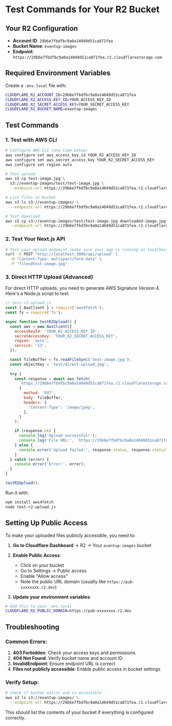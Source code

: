 # Test Commands for Your R2 Bucket

## Your R2 Configuration
- **Account ID**: `29b6e7fbdfbc9a0a14049d51ca871fea`
- **Bucket Name**: `eventup-images`
- **Endpoint**: `https://29b6e7fbdfbc9a0a14049d51ca871fea.r2.cloudflarestorage.com`

## Required Environment Variables

Create a `.env.local` file with:
```bash
CLOUDFLARE_R2_ACCOUNT_ID=29b6e7fbdfbc9a0a14049d51ca871fea
CLOUDFLARE_R2_ACCESS_KEY_ID=YOUR_ACCESS_KEY_ID
CLOUDFLARE_R2_SECRET_ACCESS_KEY=YOUR_SECRET_ACCESS_KEY
CLOUDFLARE_R2_BUCKET_NAME=eventup-images
```

## Test Commands

### 1. Test with AWS CLI

```bash
# Configure AWS CLI (one time setup)
aws configure set aws_access_key_id YOUR_R2_ACCESS_KEY_ID
aws configure set aws_secret_access_key YOUR_R2_SECRET_ACCESS_KEY
aws configure set region auto

# Test upload
aws s3 cp test-image.jpg \
  s3://eventup-images/test/test-image.jpg \
  --endpoint-url https://29b6e7fbdfbc9a0a14049d51ca871fea.r2.cloudflarestorage.com

# List files in bucket
aws s3 ls s3://eventup-images/ \
  --endpoint-url https://29b6e7fbdfbc9a0a14049d51ca871fea.r2.cloudflarestorage.com

# Test download
aws s3 cp s3://eventup-images/test/test-image.jpg downloaded-image.jpg \
  --endpoint-url https://29b6e7fbdfbc9a0a14049d51ca871fea.r2.cloudflarestorage.com
```

### 2. Test Your Next.js API

```bash
# Test your upload endpoint (make sure your app is running on localhost:3000)
curl -X POST "http://localhost:3000/api/upload" \
  -H "Content-Type: multipart/form-data" \
  -F "file=@test-image.jpg"
```

### 3. Direct HTTP Upload (Advanced)

For direct HTTP uploads, you need to generate AWS Signature Version 4. Here's a Node.js script to test:

```javascript
// test-r2-upload.js
const { AwsClient } = require('aws4fetch');
const fs = require('fs');

async function testR2Upload() {
  const aws = new AwsClient({
    accessKeyId: 'YOUR_R2_ACCESS_KEY_ID',
    secretAccessKey: 'YOUR_R2_SECRET_ACCESS_KEY',
    region: 'auto',
    service: 's3',
  });

  const fileBuffer = fs.readFileSync('test-image.jpg');
  const objectKey = 'test/direct-upload.jpg';
  
  try {
    const response = await aws.fetch(
      `https://29b6e7fbdfbc9a0a14049d51ca871fea.r2.cloudflarestorage.com/eventup-images/${objectKey}`,
      {
        method: 'PUT',
        body: fileBuffer,
        headers: {
          'Content-Type': 'image/jpeg',
        },
      }
    );

    if (response.ok) {
      console.log('Upload successful!');
      console.log('File URL:', `https://29b6e7fbdfbc9a0a14049d51ca871fea.r2.cloudflarestorage.com/eventup-images/${objectKey}`);
    } else {
      console.error('Upload failed:', response.status, response.statusText);
    }
  } catch (error) {
    console.error('Error:', error);
  }
}

testR2Upload();
```

Run it with:
```bash
npm install aws4fetch
node test-r2-upload.js
```

## Setting Up Public Access

To make your uploaded files publicly accessible, you need to:

1. **Go to Cloudflare Dashboard** → R2 → Your `eventup-images` bucket
2. **Enable Public Access**:
   - Click on your bucket
   - Go to Settings → Public access
   - Enable "Allow access"
   - Note the public URL domain (usually like `https://pub-xxxxxxxx.r2.dev`)

3. **Update your environment variables**:
```bash
# Add this to your .env.local
CLOUDFLARE_R2_PUBLIC_DOMAIN=https://pub-xxxxxxxx.r2.dev
```

## Troubleshooting

### Common Errors:

1. **403 Forbidden**: Check your access keys and permissions
2. **404 Not Found**: Verify bucket name and account ID
3. **InvalidEndpoint**: Ensure endpoint URL is correct
4. **Files not publicly accessible**: Enable public access in bucket settings

### Verify Setup:

```bash
# Check if bucket exists and is accessible
aws s3 ls s3://eventup-images/ \
  --endpoint-url https://29b6e7fbdfbc9a0a14049d51ca871fea.r2.cloudflarestorage.com
```

This should list the contents of your bucket if everything is configured correctly.
